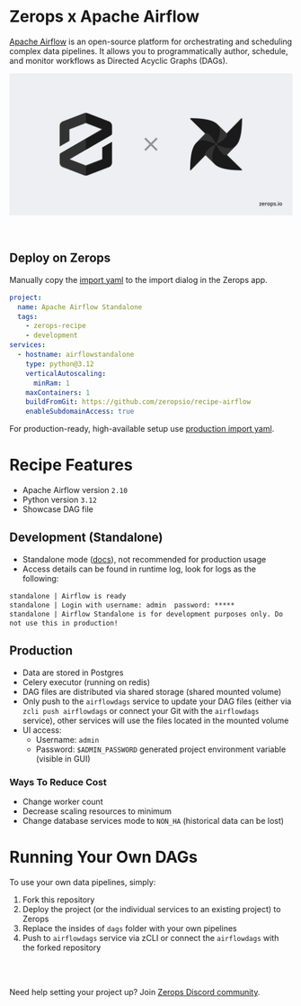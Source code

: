 # Zerops x Apache Airflow

[Apache Airflow](https://airflow.apache.org/) is an open-source platform for orchestrating and scheduling complex data pipelines. It allows you to programmatically author, schedule, and monitor workflows as Directed Acyclic Graphs (DAGs).

![airflow](https://github.com/zeropsio/recipe-shared-assets/blob/main/covers/svg/cover-airflow.svg)

<br />


## Deploy on Zerops
Manually copy the [import yaml](https://github.com/zeropsio/recipe-airflow/blob/main/zerops-project-import.yml) to the import dialog in the Zerops app.

```yaml
project:
  name: Apache Airflow Standalone
  tags:
    - zerops-recipe
    - development
services:
  - hostname: airflowstandalone
    type: python@3.12
    verticalAutoscaling:
      minRam: 1
    maxContainers: 1
    buildFromGit: https://github.com/zeropsio/recipe-airflow
    enableSubdomainAccess: true
```

For production-ready, high-available setup use [production import yaml](https://github.com/zeropsio/recipe-airflow/blob/main/zerops-project-production-import.yml).

# Recipe Features
- Apache Airflow version `2.10`
- Python version `3.12`
- Showcase DAG file

## Development (Standalone)
- Standalone mode ([docs](https://airflow.apache.org/docs/apache-airflow/stable/start.html)), not recommended for production usage
- Access details can be found in runtime log, look for logs as the following:
```text
standalone | Airflow is ready
standalone | Login with username: admin  password: *****
standalone | Airflow Standalone is for development purposes only. Do not use this in production!
```

## Production
- Data are stored in Postgres
- Celery executor (running on redis)
- DAG files are distributed via shared storage (shared mounted volume)
- Only push to the `airflowdags` service to update your DAG files (either via `zcli push airflowdags` or connect your Git with the `airflowdags` service), other services will use the files located in the mounted volume
- UI access:
  - Username: `admin`
  - Password: `$ADMIN_PASSWORD` generated project environment variable (visible in GUI)

### Ways To Reduce Cost
- Change worker count
- Decrease scaling resources to minimum
- Change database services mode to `NON_HA` (historical data can be lost)

# Running Your Own DAGs
To use your own data pipelines, simply:
1. Fork this repository
2. Deploy the project (or the individual services to an existing project) to Zerops
3. Replace the insides of `dags` folder with your own pipelines
4. Push to `airflowdags` service via zCLI or connect the `airflowdags` with the forked repository

<br/>
<br/>

Need help setting your project up? Join [Zerops Discord community](https://discord.com/invite/WDvCZ54).